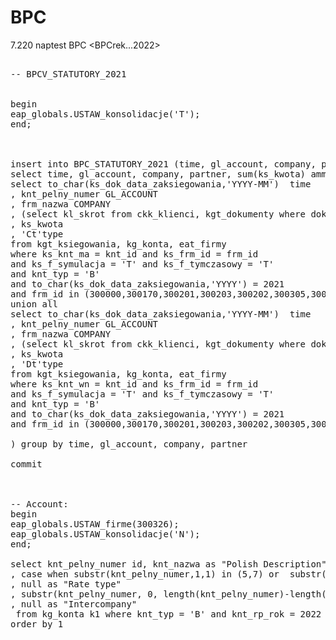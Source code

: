 # BPC


7.220 naptest BPC <BPCrek...2022>


<pre>

-- BPCV_STATUTORY_2021


begin
eap_globals.USTAW_konsolidacje('T');
end;



insert into BPC_STATUTORY_2021 (time, gl_account, company, partner, amount) 
select time, gl_account, company, partner, sum(ks_kwota) ammount from ( 
select to_char(ks_dok_data_zaksiegowania,'YYYY-MM')  time 
, knt_pelny_numer GL_ACCOUNT
, frm_nazwa COMPANY
, (select kl_skrot from ckk_klienci, kgt_dokumenty where dok_kl_kod_pod = kl_kod and dok_id = ks_dok_id) Partner
, ks_kwota
, 'Ct'type
from kgt_ksiegowania, kg_konta, eat_firmy
where ks_knt_ma = knt_id and ks_frm_id = frm_id 
and ks_f_symulacja = 'T' and ks_f_tymczasowy = 'T'
and knt_typ = 'B'
and to_char(ks_dok_data_zaksiegowania,'YYYY') = 2021 
and frm_id in (300000,300170,300201,300203,300202,300305,300313,300317,300319,300304,300322,300315,300303,300314)
union all 
select to_char(ks_dok_data_zaksiegowania,'YYYY-MM')  time 
, knt_pelny_numer GL_ACCOUNT
, frm_nazwa COMPANY
, (select kl_skrot from ckk_klienci, kgt_dokumenty where dok_kl_kod_pod = kl_kod and dok_id = ks_dok_id) Partner
, ks_kwota
, 'Dt'type
from kgt_ksiegowania, kg_konta, eat_firmy
where ks_knt_wn = knt_id and ks_frm_id = frm_id 
and ks_f_symulacja = 'T' and ks_f_tymczasowy = 'T'
and knt_typ = 'B'
and to_char(ks_dok_data_zaksiegowania,'YYYY') = 2021 
and frm_id in (300000,300170,300201,300203,300202,300305,300313,300317,300319,300304,300322,300315,300303,300314)

) group by time, gl_account, company, partner

commit



-- Account:
begin
eap_globals.USTAW_firme(300326);
eap_globals.USTAW_konsolidacje('N');
end;

select knt_pelny_numer id, knt_nazwa as "Polish Description", null as "English Description" 
, case when substr(knt_pelny_numer,1,1) in (5,7) or  substr(knt_pelny_numer,1,3) in ('870') then 'EXP' else 'AST' end as "Account type"
, null as "Rate type"
, substr(knt_pelny_numer, 0, length(knt_pelny_numer)-length(knt_numer_segmentu)-1)   as "Hierarchy"
, null as "Intercompany"
 from kg_konta k1 where knt_typ = 'B' and knt_rp_rok = 2022
order by 1


</pre>

